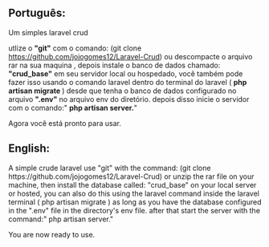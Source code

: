 <h2>Português:</h2>
Um simples laravel crud


utlize o <strong>"git"</strong> com o comando: (git clone https://github.com/jojogomes12/Laravel-Crud) ou descompacte o arquivo rar na sua maquina , depois instale o banco de dados chamado: <Strong>"crud_base"</Strong> em seu servidor local ou hospedado, você também pode fazer isso usando o comando laravel dentro do terminal do laravel (
<Strong>php artisan migrate </Strong>) desde que tenha o banco de dados configurado no arquivo <strong>".env"</strong> no arquivo env do diretório.
depois disso inicie o servidor com o comando:" <strong>php artisan server.</strong>"

Agora você está pronto para usar.
<h2>English:</h2>
A simple crude laravel
use "git" with the command: (git clone https://github.com/jojogomes12/Laravel-Crud) or unzip the rar file on your machine, then install the database called: "crud_base" on your local server or hosted, you can also do this using the laravel command inside the laravel terminal ( php artisan migrate ) as long as you have the database configured in the ".env" file in the directory's env file. after that start the server with the command:" php artisan server."

You are now ready to use.
